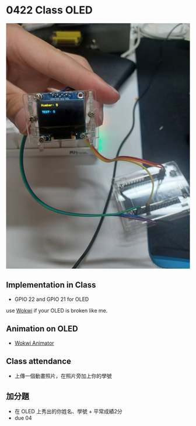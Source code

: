 # 0422 Class OLED

![img](imgs/OLED.jpg)

## Implementation in Class

- GPIO 22 and GPIO 21 for OLED

use [Wokwi](https://wokwi.com/) if your OLED is broken like me.


## Animation on OLED

- [Wokwi Animator](https://animator.wokwi.com/)



## Class attendance 

- 上傳一個動畫照片，在照片旁加上你的學號


## 加分題

- 在 OLED 上秀出的你姓名、學號 + 平常成績2分
- due 04